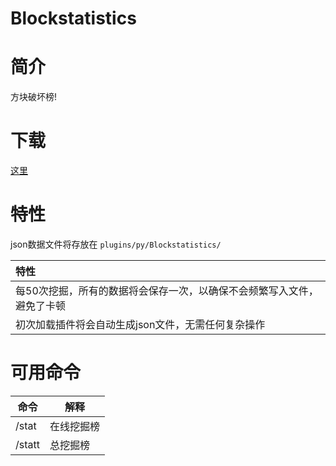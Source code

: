 # Blockstatistics

# 简介

方块破坏榜!

# 下载

[这里](https://pyr.jfishing.love/plugins/Blockstatistics.py "点我下载")

# 特性

json数据文件将存放在 `plugins/py/Blockstatistics/`

| 特性                                                                   |
| :--------------------------------------------------------------------- |
| 每50次挖掘，所有的数据将会保存一次，以确保不会频繁写入文件，避免了卡顿 |
| 初次加载插件将会自动生成json文件，无需任何复杂操作                     |

# 可用命令

| 命令   | 解释       |
| ------ | ---------- |
| /stat  | 在线挖掘榜 |
| /statt | 总挖掘榜   |
